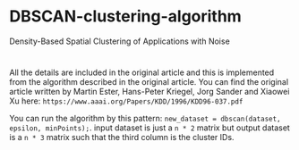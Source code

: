 # DBSCAN-clustering-algorithm
Density-Based Spatial Clustering of Applications with Noise
#
All the details are included in the original article and this is implemented from the algorithm described in the original article. You can find the original article written by Martin Ester, Hans-Peter Kriegel, Jorg Sander and Xiaowei Xu here: `https://www.aaai.org/Papers/KDD/1996/KDD96-037.pdf`

You can run the algorithm by this pattern: `new_dataset = dbscan(dataset, epsilon, minPoints);`. input dataset is just a `n * 2` matrix but output dataset is a `n * 3` matrix such that the third column is the cluster IDs.
